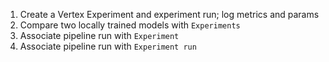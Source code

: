 1. Create a Vertex Experiment and experiment run; log metrics and params
2. Compare two locally trained models with `Experiments`
3. Associate pipeline run with `Experiment`
4. Associate pipeline run with `Experiment run`
